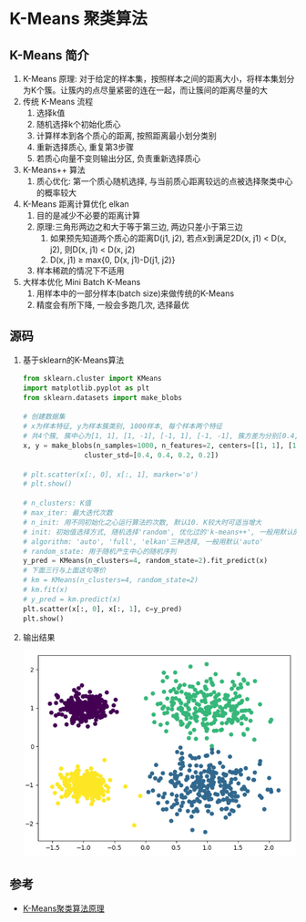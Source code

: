 # K-Means 聚类算法

## K-Means 简介

1. K-Means 原理: 对于给定的样本集，按照样本之间的距离大小，将样本集划分为K个簇。让簇内的点尽量紧密的连在一起，而让簇间的距离尽量的大
2. 传统 K-Means 流程
   1. 选择k值
   2. 随机选择k个初始化质心
   3. 计算样本到各个质心的距离, 按照距离最小划分类别
   4. 重新选择质心, 重复第3步骤
   5. 若质心向量不变则输出分区, 负责重新选择质心
3. K-Means++ 算法
   1. 质心优化: 第一个质心随机选择, 与当前质心距离较远的点被选择聚类中心的概率较大
4. K-Means 距离计算优化 elkan
   1. 目的是减少不必要的距离计算
   2. 原理:三角形两边之和大于等于第三边, 两边只差小于第三边
      1. 如果预先知道两个质心的距离D(j1, j2), 若点x到满足2D(x, j1) < D(x, j2), 则D(x, j1) < D(x, j2)
      2. D(x, j1) ≥ max{0, D(x, j1)-D(j1, j2)}
   3. 样本稀疏的情况下不适用
5. 大样本优化 Mini Batch K-Means
   1. 用样本中的一部分样本(batch size)来做传统的K-Means
   2. 精度会有所下降, 一般会多跑几次, 选择最优

## 源码

1. 基于sklearn的K-Means算法

   ```python
   from sklearn.cluster import KMeans
   import matplotlib.pyplot as plt
   from sklearn.datasets import make_blobs

   # 创建数据集
   # x为样本特征, y为样本簇类别, 1000样本, 每个样本两个特征
   # 共4个簇, 簇中心为[1, 1], [1, -1], [-1, 1], [-1, -1], 簇方差为分别[0.4, 0.4, 0.2, 0.2]
   x, y = make_blobs(n_samples=1000, n_features=2, centers=[[1, 1], [1, -1], [-1, 1], [-1, -1]],
                  cluster_std=[0.4, 0.4, 0.2, 0.2])

   # plt.scatter(x[:, 0], x[:, 1], marker='o')
   # plt.show()

   # n_clusters: K值
   # max_iter: 最大迭代次数
   # n_init: 用不同初始化之心运行算法的次数, 默认10. K较大时可适当增大
   # init: 初始值选择方式, 随机选择'random', 优化过的'k-means++', 一般用默认的'k-means++'
   # algorithm: 'auto', 'full', 'elkan'三种选择, 一般用默认'auto'
   # random_state: 用于随机产生中心的随机序列
   y_pred = KMeans(n_clusters=4, random_state=2).fit_predict(x)
   # 下面三行与上面这句等价
   # km = KMeans(n_clusters=4, random_state=2)
   # km.fit(x)
   # y_pred = km.predict(x)
   plt.scatter(x[:, 0], x[:, 1], c=y_pred)
   plt.show()

   ```

2. 输出结果

   ![k-means1](../images/k-means1.png)

## 参考

- [K-Means聚类算法原理](https://www.cnblogs.com/pinard/p/6164214.html)
